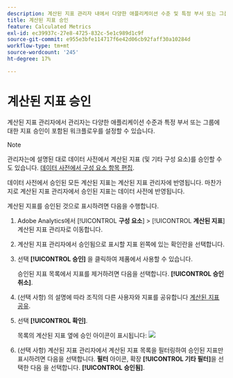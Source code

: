```yaml
---
description: 계산된 지표 관리자 내에서 다양한 애플리케이션 수준 및 특정 부서 또는 그룹에 대한 지표 승인이 포함된 워크플로를 설정할 수 있습니다.
title: 계산된 지표 승인
feature: Calculated Metrics
exl-id: ec39937c-27e8-4725-832c-5e1c989d1c9f
source-git-commit: e955e3bfe114717f6e42d06cb92faff30a10284d
workflow-type: tm+mt
source-wordcount: '245'
ht-degree: 17%

---
```


# 계산된 지표 승인

계산된 지표 관리자에서 관리자는 다양한 애플리케이션 수준과 특정 부서 또는 그룹에 대한 지표 승인이 포함된 워크플로우를 설정할 수 있습니다.

>[!NOTE]
>
>관리자는에 설명된 대로 데이터 사전에서 계산된 지표 (및 기타 구성 요소)를 승인할 수도 있습니다. [데이터 사전에서 구성 요소 항목 편집](/help/analyze/analysis-workspace/components/data-dictionary/edit-entries-data-dictionary.md).
>
>데이터 사전에서 승인된 모든 계산된 지표는 계산된 지표 관리자에 반영됩니다. 마찬가지로 계산된 지표 관리자에서 승인된 지표는 데이터 사전에 반영됩니다.

계산된 지표를 승인된 것으로 표시하려면 다음을 수행합니다.

1. Adobe Analytics에서 [!UICONTROL **구성 요소**] > [!UICONTROL **계산된 지표**] 계산된 지표 관리자로 이동합니다.

1. 계산된 지표 관리자에서 승인됨으로 표시할 지표 왼쪽에 있는 확인란을 선택합니다.

1. 선택 **[!UICONTROL 승인]** 을 클릭하여 제품에서 사용할 수 있습니다.

   승인된 지표 목록에서 지표를 제거하려면 다음을 선택합니다. **[!UICONTROL 승인 취소]**.

1. (선택 사항) 의 설명에 따라 조직의 다른 사용자와 지표를 공유합니다 [계산된 지표 공유](/help/components/c-calcmetrics/c-workflow/cm-workflow/cm-sharing.md).

1. 선택 **[!UICONTROL 확인]**.

   목록의 계산된 지표 옆에 승인 아이콘이 표시됩니다:  ![](https://spectrum.adobe.com/static/icons/workflow_18/Smock_CheckmarkCircle_18_N.svg)

1. (선택 사항) 계산된 지표 관리자에서 계산된 지표 목록을 필터링하여 승인된 지표만 표시하려면 다음을 선택합니다. **필터** 아이콘, 확장 **[!UICONTROL 기타 필터]**&#x200B;을 선택한 다음 을 선택합니다. **[!UICONTROL 승인됨]**.
